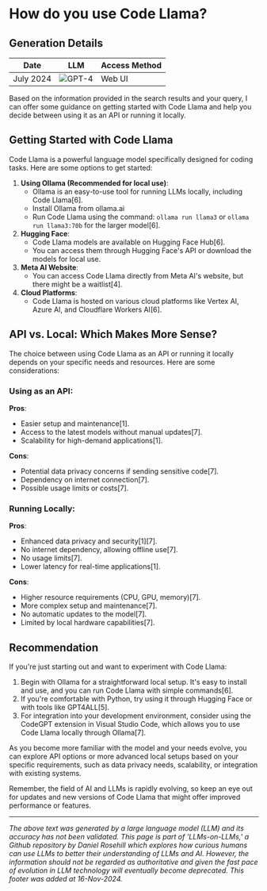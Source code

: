 # How do you use Code Llama?

## Generation Details

| Date       | LLM        | Access Method |
|------------|------------|---------------|
| July 2024 | ![GPT-4](https://img.shields.io/badge/GPT--4-412991?style=for-the-badge&logo=openai&logoColor=white) |  Web UI |

Based on the information provided in the search results and your query, I can offer some guidance on getting started with Code Llama and help you decide between using it as an API or running it locally.

## Getting Started with Code Llama

Code Llama is a powerful language model specifically designed for coding tasks. Here are some options to get started:

1. **Using Ollama (Recommended for local use)**:
   - Ollama is an easy-to-use tool for running LLMs locally, including Code Llama\[6].
   - Install Ollama from ollama.ai
   - Run Code Llama using the command: `ollama run llama3` or `ollama run llama3:70b` for the larger model\[6].
2. **Hugging Face**:
   - Code Llama models are available on Hugging Face Hub\[6].
   - You can access them through Hugging Face's API or download the models for local use.
3. **Meta AI Website**:
   - You can access Code Llama directly from Meta AI's website, but there might be a waitlist\[4].
4. **Cloud Platforms**:
   - Code Llama is hosted on various cloud platforms like Vertex AI, Azure AI, and Cloudflare Workers AI\[6].

## API vs. Local: Which Makes More Sense?

The choice between using Code Llama as an API or running it locally depends on your specific needs and resources. Here are some considerations:

### Using as an API:

**Pros**:

- Easier setup and maintenance\[1].
- Access to the latest models without manual updates\[7].
- Scalability for high-demand applications\[1].

**Cons**:

- Potential data privacy concerns if sending sensitive code\[7].
- Dependency on internet connection\[7].
- Possible usage limits or costs\[7].

### Running Locally:

**Pros**:

- Enhanced data privacy and security\[1]\[7].
- No internet dependency, allowing offline use\[7].
- No usage limits\[7].
- Lower latency for real-time applications\[1].

**Cons**:

- Higher resource requirements (CPU, GPU, memory)\[7].
- More complex setup and maintenance\[7].
- No automatic updates to the model\[7].
- Limited by local hardware capabilities\[7].

## Recommendation

If you're just starting out and want to experiment with Code Llama:

1. Begin with Ollama for a straightforward local setup. It's easy to install and use, and you can run Code Llama with simple commands\[6].
2. If you're comfortable with Python, try using it through Hugging Face or with tools like GPT4ALL\[5].
3. For integration into your development environment, consider using the CodeGPT extension in Visual Studio Code, which allows you to use Code Llama locally through Ollama\[7].

As you become more familiar with the model and your needs evolve, you can explore API options or more advanced local setups based on your specific requirements, such as data privacy needs, scalability, or integration with existing systems.

Remember, the field of AI and LLMs is rapidly evolving, so keep an eye out for updates and new versions of Code Llama that might offer improved performance or features.

---
*The above text was generated by a large language model (LLM) and its accuracy has not been validated. This page is part of 'LLMs-on-LLMs,' a Github repository by Daniel Rosehill which explores how curious humans can use LLMs to better their understanding of LLMs and AI. However, the information should not be regarded as authoritative and given the fast pace of evolution in LLM technology will eventually become deprecated. This footer was added at 16-Nov-2024.*